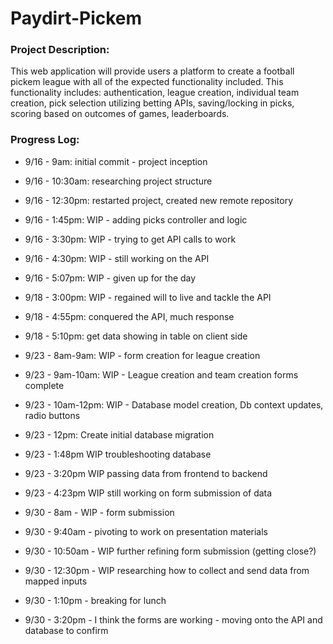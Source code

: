 # Paydirt-Pickem

### Project Description:
This web application will provide users a platform to create a football pickem league with all of the expected functionality included. This functionality includes: authentication, league creation, individual team creation, pick selection utilizing betting APIs, saving/locking in picks, scoring based on outcomes of games, leaderboards.

### Progress Log: 
- 9/16 - 9am: initial commit - project inception 
- 9/16 - 10:30am: researching project structure
- 9/16 - 12:30pm: restarted project, created new remote repository
- 9/16 - 1:45pm: WIP - adding picks controller and logic
- 9/16 - 3:30pm: WIP - trying to get API calls to work
- 9/16 - 4:30pm: WIP - still working on the API
- 9/16 - 5:07pm: WIP - given up for the day

- 9/18 - 3:00pm: WIP - regained will to live and tackle the API
- 9/18 - 4:55pm: conquered the API, much response
- 9/18 - 5:10pm: get data showing in table on client side

- 9/23 - 8am-9am: WIP - form creation for league creation
- 9/23 - 9am-10am: WIP - League creation and team creation forms complete
- 9/23 - 10am-12pm: WIP - Database model creation, Db context updates, radio buttons
- 9/23 - 12pm: Create initial database migration
- 9/23 - 1:48pm WIP troubleshooting database
- 9/23 - 3:20pm WIP passing data from frontend to backend
- 9/23 - 4:23pm WIP still working on form submission of data

- 9/30 - 8am - WIP - form submission
- 9/30 - 9:40am - pivoting to work on presentation materials
- 9/30 - 10:50am - WIP further refining form submission (getting close?)
- 9/30 - 12:30pm - WIP researching how to collect and send data from mapped inputs
- 9/30 - 1:10pm - breaking for lunch
- 9/30 - 3:20pm - I think the forms are working - moving onto the API and database to confirm 
